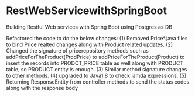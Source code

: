 # RestWebServicewithSpringBoot
Building Restful Web services with Spring Boot using Postgres as DB
 
 Refactored the code to do the below changes:
	  (1) Removed Price*.java files to bind Price realted changes along with Product related updates.
	  (2) Changed the signature of pricerepository methods such as addPriceForTheProduct(ProdPrice) to addPriceForTheProduct(Product) to insert the records into
	 PRODCT_PRICE table as well along with PRODUCT table, so PRODUCT entity is enough.
	  (3) Similar method signature changes to other methods. 
	  (4) upgraded to Java1.8 to check lamda expressions.
    (5) Returning ResponseEntity from controller methods to send the status codes along with the response body
	 
